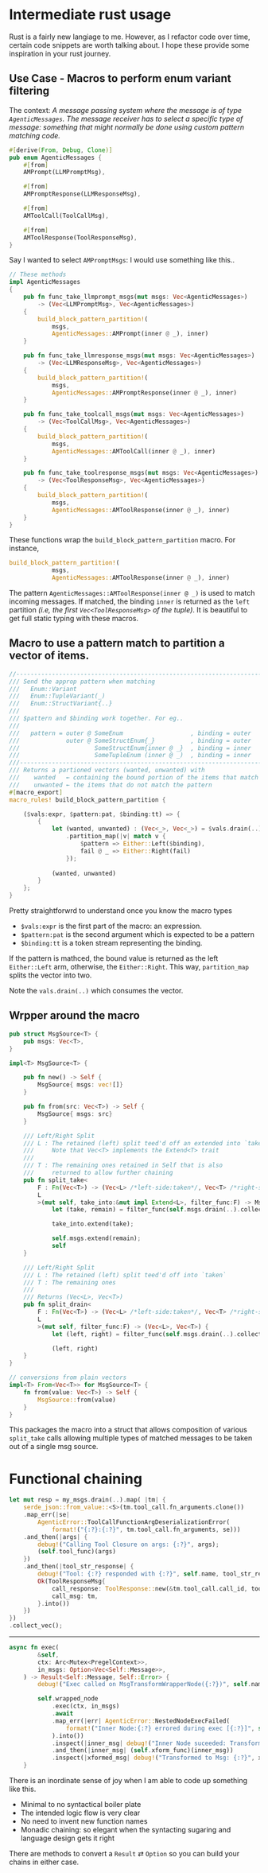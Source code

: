 # Intermediate rust usage

Rust is a fairly new langiage to me. However, as I refactor code over time, certain code snippets are worth talking about. I hope these provide some inspiration in your rust journey.        

## Use Case - Macros to perform enum variant filtering

The context: _A message passing system where the message is of type `AgenticMessages`. The message receiver has to select a specific type of message: something that might normally be done using custom pattern matching code._

```rust
#[derive(From, Debug, Clone)]
pub enum AgenticMessages {
    #[from]
    AMPrompt(LLMPromptMsg),

    #[from]
    AMPromptResponse(LLMResponseMsg),

    #[from]    
    AMToolCall(ToolCallMsg),

    #[from]
    AMToolResponse(ToolResponseMsg),
}
```

Say I wanted to select `AMPromptMsgs`: I would use something like this..

```rust
// These methods 
impl AgenticMessages 
{
    pub fn func_take_llmprompt_msgs(mut msgs: Vec<AgenticMessages>) 
        -> (Vec<LLMPromptMsg>, Vec<AgenticMessages>) 
    {
        build_block_pattern_partition!(
            msgs,
            AgenticMessages::AMPrompt(inner @ _), inner)
    }

    pub fn func_take_llmresponse_msgs(mut msgs: Vec<AgenticMessages>) 
        -> (Vec<LLMResponseMsg>, Vec<AgenticMessages>) 
    {
        build_block_pattern_partition!(
            msgs,
            AgenticMessages::AMPromptResponse(inner @ _), inner)
    }

    pub fn func_take_toolcall_msgs(mut msgs: Vec<AgenticMessages>) 
        -> (Vec<ToolCallMsg>, Vec<AgenticMessages>) 
    {
        build_block_pattern_partition!(
            msgs,
            AgenticMessages::AMToolCall(inner @ _), inner)
    }

    pub fn func_take_toolresponse_msgs(mut msgs: Vec<AgenticMessages>) 
        -> (Vec<ToolResponseMsg>, Vec<AgenticMessages>) 
    {
        build_block_pattern_partition!(
            msgs,
            AgenticMessages::AMToolResponse(inner @ _), inner)
    }
}
```

These functions wrap the `build_block_pattern_partition` macro. For instance,

```rust
build_block_pattern_partition!(
            msgs,
            AgenticMessages::AMToolResponse(inner @ _), inner)
```

The pattern `AgenticMessages::AMToolResponse(inner @ _)` is used to match incoming messages. If matched, the binding `inner` is returned as the `left` partition _(i.e, the first `Vec<ToolResponseMsg>` of the tuple)_. It is beautiful to get full static typing with these macros.

## Macro to use a pattern match to partition a vector of items.

```rust
//---------------------------------------------------------------------------
/// Send the approp pattern when matching
///   Enum::Variant
///   Enum::TupleVariant(_)
///   Enum::StructVariant{..}
///
/// $pattern and $binding work together. For eg..
/// 
///   pattern = outer @ SomeEnum                   , binding = outer
///             outer @ SomeStructEnum{_}          , binding = outer
///                     SomeStructEnum{inner @ _}  , binding = inner
///                     SomeTupleEnum (inner @ _)  , binding = inner
///---------------------------------------------------------------------------
/// Returns a partioned vectors (wanted, unwanted) with 
///    wanted   ← containing the bound portion of the items that match the pattern
///    unwanted ← the items that do not match the pattern
#[macro_export]
macro_rules! build_block_pattern_partition { 

    ($vals:expr, $pattern:pat, $binding:tt) => {
        {
            let (wanted, unwanted) : (Vec<_>, Vec<_>) = $vals.drain(..)
                .partition_map(|v| match v {
                    $pattern => Either::Left($binding),
                    fail @ _ => Either::Right(fail)
                });
            
            (wanted, unwanted)
        }
    };
}
```

Pretty straightforwrd to understand once you know the macro types

 - `$vals:expr` is the first part of the macro: an expression.
 - `$pattern:pat` is the second argument which is expected to be a pattern
 - `$binding:tt` is a token stream representing the binding.

If the pattern is mathced, the bound value is returned as the left `Either::Left` arm, otherwise, the `Either::Right`. This way, `partition_map` splits the vector into two.

Note the `vals.drain(..)` which consumes the vector. 

## Wrpper around the macro

```rust
pub struct MsgSource<T> {
    pub msgs: Vec<T>,
}

impl<T> MsgSource<T> {

    pub fn new() -> Self {
        MsgSource{ msgs: vec![]}
    }

    pub fn from(src: Vec<T>) -> Self {
        MsgSource{ msgs: src}
    }

    /// Left/Right Split
    /// L : The retained (left) split teed'd off an extended into `taken`. 
    ///     Note that Vec<T> implements the Extend<T> trait
    /// 
    /// T : The remaining ones retained in Self that is also 
    ///     returned to allow further chaining
    pub fn split_take<
        F : Fn(Vec<T>) -> (Vec<L> /*left-side:taken*/, Vec<T> /*right-side:remaining*/),        
        L
        >(mut self, take_into:&mut impl Extend<L>, filter_func:F) -> MsgSource<T> {
            let (take, remain) = filter_func(self.msgs.drain(..).collect());

            take_into.extend(take);

            self.msgs.extend(remain);
            self            
    }

    /// Left/Right Split
    /// L : The retained (left) split teed'd off into `taken`
    /// T : The remaining ones 
    /// 
    /// Returns (Vec<L>, Vec<T>)
    pub fn split_drain<
        F : Fn(Vec<T>) -> (Vec<L> /*left-side:taken*/, Vec<T> /*right-side:remaining*/),
        L
        >(mut self, filter_func:F) -> (Vec<L>, Vec<T>) {
            let (left, right) = filter_func(self.msgs.drain(..).collect());

            (left, right)
    }
}

// conversions from plain vectors
impl<T> From<Vec<T>> for MsgSource<T> {
    fn from(value: Vec<T>) -> Self {
        MsgSource::from(value)
    }
}
```

This packages the macro into a struct that allows composition of various `split_take` calls allowing multiple types of matched messages to be taken out of a single msg source.

# Functional chaining

```rust
let mut resp = my_msgs.drain(..).map( |tm| {            
    serde_json::from_value::<S>(tm.tool_call.fn_arguments.clone())
    .map_err(|se| 
        AgenticError::ToolCallFunctionArgDeserializationError(
            format!("{:?}:{:?}", tm.tool_call.fn_arguments, se)))
    .and_then(|args| {
        debug!("Calling Tool Closure on args: {:?}", args);
        (self.tool_func)(args)
    })
    .and_then(|tool_str_response| {
        debug!("Tool: {:?} responded with {:?}", self.name, tool_str_response);
        Ok(ToolResponseMsg{                    
            call_response: ToolResponse::new(&tm.tool_call.call_id, tool_str_response),
            call_msg: tm,
        }.into())
    })
})
.collect_vec();
```

----

```rust
async fn exec(
        &self,
        ctx: Arc<Mutex<PregelContext>>,
        in_msgs: Option<Vec<Self::Message>>,
    ) -> Result<Self::Message, Self::Error> {
        debug!("Exec called on MsgTransformWrapperNode({:?})", self.name);

        self.wrapped_node
            .exec(ctx, in_msgs)
            .await
            .map_err(|err| AgenticError::NestedNodeExecFailed(
                format!("Inner Node:{:?} errored during exec [{:?}]", self.wrapped_node.name(), err)
            ).into())
            .inspect(|inner_msg| debug!("Inner Node suceeded: Transforming it's output Msg: {:?}", inner_msg))
            .and_then(|inner_msg| (self.xform_func)(inner_msg))
            .inspect(|xformed_msg| debug!("Transformed to Msg: {:?}", xformed_msg))
    }
```

There is an inordinate sense of joy when I am able to code up something like this.
 - Minimal to no syntactical boiler plate
 - The intended logic flow is very clear
 - No need to invent new function names
 - Monadic chaining: so elegant when the syntacting sugaring and language design gets it right

There are methods to convert a `Result` ⇄ `Option` so you can build your chains in either case. 